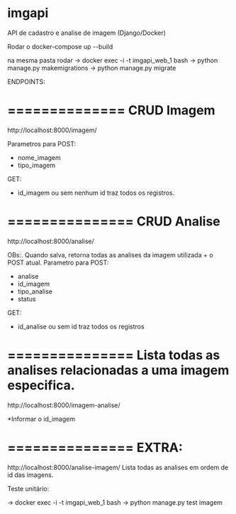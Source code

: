 # imgapi
API de cadastro e analise de imagem (Django/Docker)

Rodar o 
docker-compose up --build

na mesma pasta rodar 
-> docker exec -i -t imgapi_web_1 bash
-> python manage.py makemigrations
-> python manage.py migrate



ENDPOINTS:

==============
CRUD Imagem
==============
http://localhost:8000/imagem/

Parametros para POST:
- nome_imagem
- tipo_imagem

GET:
- id_imagem ou sem nenhum id traz todos os registros.

===============
CRUD Analise
===============
http://localhost:8000/analise/


OBs:. Quando salva, retorna todas as analises da imagem utilizada + o POST atual.
Parametro para POST:
- analise
- id_imagem
- tipo_analise
- status 

GET:
- id_analise ou sem id traz todos os registros

===============
Lista todas as analises relacionadas a uma imagem especifica.
===============

http://localhost:8000/imagem-analise/

*Informar o id_imagem 

===============
EXTRA:
===============

http://localhost:8000/analise-imagem/
Lista todas as analises em ordem de id das imagens.


Teste unitário:

-> docker exec -i -t imgapi_web_1 bash
-> python manage.py test imagem 
 



